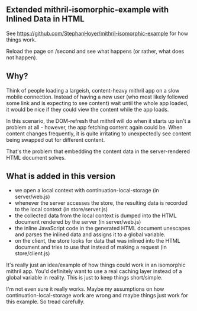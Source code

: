 
## Extended mithril-isomorphic-example with Inlined Data in HTML

See https://github.com/StephanHoyer/mithril-isomorphic-example for how things work.

Reload the page on /second and see what happens (or rather, what does not happen).

## Why?

Think of people loading a largeish, content-heavy mithril app on a slow mobile connection. Instead of having a new user (who most likely followed some link and is expecting to see content) wait until the whole app loaded, it would be nice if they could view the content while the app loads.

In this scenario, the DOM-refresh that mithril will do when it starts up isn't a problem at all - however, the app fetching content again could be. When content changes frequently, it is quite irritating to unexpectedly see content being swapped out for different content.

That's the problem that embedding the content data in the server-rendered HTML document solves.

## What is added in this version

* we open a local context with continuation-local-storage (in server/web.js)
* whenever the server accesses the store, the resulting data is recorded to the local context (in store/server.js)
* the collected data from the local context is dumped into the HTML document rendered by the server (in server/web.js)
* the inline JavaScript code in the generated HTML document unescapes and parses the inlined data and assigns it to a global variable.
* on the client, the store looks for data that was inlined into the HTML document and tries to use that instead of making a request (in store/client.js)

It's really just an idea/example of how things could work in an isomorphic mithril app. You'd definitely want to use a real caching layer instead of a global variable in reality. This is just to keep things short/simple.

I'm not even sure it really works. Maybe my assumptions on how continuation-local-storage work are wrong and maybe things just work for this example. So tread carefully.
